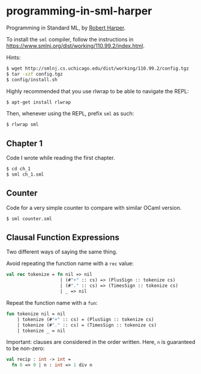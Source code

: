 # programming-in-sml-harper

Programming in Standard ML, by [Robert Harper](https://www.cs.cmu.edu/~rwh/).

To install the `sml` compiler, follow the instructions in 
https://www.smlnj.org/dist/working/110.99.2/index.html.

Hints:

```bash
$ wget http://smlnj.cs.uchicago.edu/dist/working/110.99.2/config.tgz
$ tar -xzf config.tgz
$ config/install.sh
```

Highly recommended that you use rlwrap to be able to navigate the REPL:

```bash
$ apt-get install rlwrap
```

Then, whenever using the REPL, prefix `sml` as such:

```bash
$ rlwrap sml
```

## Chapter 1

Code I wrote while reading the first chapter.

```bash
$ cd ch_1
$ sml ch_1.sml
```

## Counter

Code for a very simple counter to compare with similar OCaml version.

```bash
$ sml counter.sml
```

## Clausal Function Expressions

Two different ways of saying the same thing.

Avoid repeating the function name with a `rec` value:

```sml
val rec tokenize = fn nil => nil
                    | (#"+" :: cs) => (PlusSign :: tokenize cs)
                    | (#"." :: cs) => (TimesSign :: tokenize cs)
                    | _ => nil
```

Repeat the function name with a `fun`:

```sml
fun tokenize nil = nil
    | tokenize (#"+" :: cs) = (PlusSign :: tokenize cs)
    | tokenize (#"." :: cs) = (TimesSign :: tokenize cs)
    | tokenize _ = nil
```

Important: clauses are considered in the order written.
Here, `n` is guaranteed to be non-zero:

```sml
val recip : int -> int =
  fn 0 => 0 | n : int => 1 div n
```
